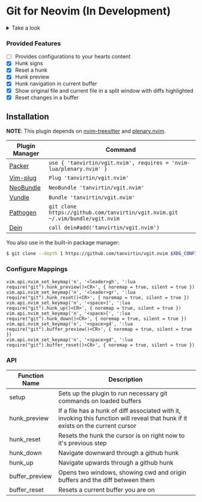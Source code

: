 # Git for Neovim (In Development)

<details>
    <summary>Take a look</summary>
    <img width="1792" alt="Screen Shot 2021-04-13 at 10 23 40 PM" src="https://user-images.githubusercontent.com/25164326/114645560-b714d780-9ca7-11eb-9669-24fe60b50fa6.png">
    <img width="1792" alt="Screen Shot 2021-04-13 at 10 24 01 PM" src="https://user-images.githubusercontent.com/25164326/114645565-b8460480-9ca7-11eb-9fab-28a74cc4c4f3.png">
    <img width="1792" alt="Screen Shot 2021-04-13 at 10 28 10 PM" src="https://user-images.githubusercontent.com/25164326/114645566-b8460480-9ca7-11eb-95a9-c7b69304860d.png">
</details>

### Provided Features
- [ ] Provides configurations to your hearts content
- [x] Hunk signs
- [x] Reset a hunk
- [x] Hunk preview
- [x] Hunk navigation in current buffer
- [x] Show original file and current file in a split window with diffs highlighted
- [x] Reset changes in a buffer

## Installation

**NOTE**: This plugin depends on [nvim-treesitter](https://github.com/nvim-treesitter/nvim-treesitter) and [plenary.nvim](https://github.com/nvim-lua/plenary.nvim).

| Plugin Manager                                       | Command                                                                        |
|------------------------------------------------------|--------------------------------------------------------------------------------|
| [Packer](https://github.com/wbthomason/packer.nvim)  | `use { 'tanvirtin/vgit.nvim', requires = 'nvim-lua/plenary.nvim' }`            |
| [Vim-plug](https://github.com/junegunn/vim-plug)     | `Plug 'tanvirtin/vgit.nvim'`                                                   |
| [NeoBundle](https://github.com/Shougo/neobundle.vim) | `NeoBundle 'tanvirtin/vgit.nvim'`                                              |
| [Vundle](https://github.com/VundleVim/Vundle.vim)    | `Bundle 'tanvirtin/vgit.nvim'`                                                 |
| [Pathogen](https://github.com/tpope/vim-pathogen)    | `git clone https://github.com/tanvirtin/vgit.nvim.git ~/.vim/bundle/vgit.nvim` |
| [Dein](https://github.com/Shougo/dein.vim)           | `call dein#add('tanvirtin/vgit.nvim')`                                         |

You also use in the built-in package manager:
```bash
$ git clone --depth 1 https://github.com/tanvirtin/vgit.nvim $XDG_CONFIG_HOME/nvim/pack/plugins/start/vgit.nvim
```

### Configure Mappings
```
vim.api.nvim_set_keymap('n', '<leader>gh', ':lua require("git").hunk_preview()<CR>', { noremap = true, silent = true })
vim.api.nvim_set_keymap('n', '<leader>gr', ':lua require("git").hunk_reset()<CR>', { noremap = true, silent = true })
vim.api.nvim_set_keymap('n', '<space>]', ':lua require("git").hunk_up()<CR>', { noremap = true, silent = true })
vim.api.nvim_set_keymap('n', '<space>[', ':lua require("git").hunk_down()<CR>', { noremap = true, silent = true })
vim.api.nvim_set_keymap('n', '<space>gd', ':lua require("git").buffer_preview()<CR>', { noremap = true, silent = true })
vim.api.nvim_set_keymap('n', '<space>gd', ':lua require("git").buffer_reset()<CR>', { noremap = true, silent = true })
```

### API
| Function Name | Description |
|---------------|-------------|
| setup | Sets up the plugin to run necessary git commands on loaded buffers |
| hunk_preview | If a file has a hunk of diff associated with it, invoking this function will reveal that hunk if it exists on the current cursor |
| hunk_reset | Resets the hunk the cursor is on right now to it's previous step
| hunk_down | Navigate downward through a github hunk |
| hunk_up | Navigate upwards through a github hunk |
| buffer_preview | Opens two windows, showing cwd and origin buffers and the diff between them |
| buffer_reset | Resets a current buffer you are on |
